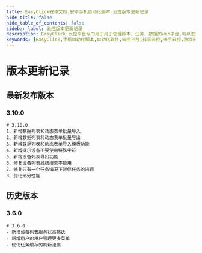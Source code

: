 ```yaml
---
title: EasyClick安卓文档_安卓手机自动化脚本_云控版本更新记录
hide_title: false
hide_table_of_contents: false
sidebar_label: 云控版本更新记录
description: EasyClick 云控平台专门用于用于管理脚本、任务、数据的web平台,可以进行远程投屏设备，异地组网，远程操作设备
keywords: [EasyClick,手机自动化脚本,自动化软件,云控平台,抖音云控,快手云控,游戏云控]
---
```


# 版本更新记录

## 最新发布版本

### 3.10.0


```text
# 3.10.0
1、新增数据列表和动态表单批量导入
2、新增数据列表和动态表单批量导出
3、新增数据列表和动态表单导入模板功能
4、新增提示设备不要使用特殊字符
5、新增设备列表导出功能
6、修复设备列表品牌搜索不能用
7、修复只有一个任务情况下暂停任务的问题
8、优化部分性能

```
## 历史版本

### 3.6.0

```text
# 3.6.0
- 新增设备列表服务状态筛选
- 新增租户的用户管理更多菜单
- 优化任务缓存的刷新速度
```

